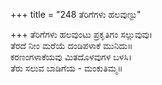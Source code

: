 +++
title = "248 ತೆರಿಗೆಗಳು ಹಲವುಣ್ಟು"

+++
ತೆರಿಗೆಗಳು ಹಲವುಂಟು ಪ್ರಕೃತಿಗಂ ಸಲ್ಲುವುವು।  
ತೆರದೆ ನೀಂ ಮರೆಯೆ ದಂಡಿಪಳಾಕೆ ಮುನಿದು॥  
ಕರಣಂಗಳಾಕೆಯವು ಮಿತದೊಳವುಗಳ ಬಳಸಿ।  
ತೆರು ಸಲುವ ಬಾಡಿಗೆಯ - ಮಂಕುತಿಮ್ಮ॥  
